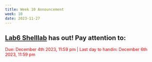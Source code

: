 ```yaml
---
title: Week 10 Announcement
week: 10
date: 2023-11-27
---
```


## [Lab6 Shelllab](https://autolab.pku.edu.cn/courses/ICS2023/assessments/attacklab) has out! Pay attention to: 
<font color='red'> Due: December 4th 2023, 11:59 pm | Last day to handin: December 6th 2023, 11:59 pm </font>